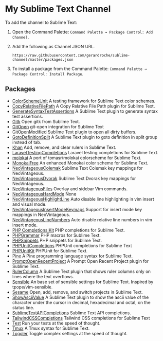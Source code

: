 # My Sublime Text Channel

To add the channel to Sublime Text:

1. Open the Command Palette: `Command Palette → Package Control: Add Channel`.

2. Add the following as Channel JSON URL.

   ```
   https://raw.githubusercontent.com/gerardroche/sublime-channel/master/packages.json
   ```

3. To install a package from the Command Palette: `Command Palette → Package Control: Install Package`.

## Packages

- [ColorSchemeUnit](https://github.com/gerardroche/sublime-color-scheme-unit) A testing framework for Sublime Text color schemes.
- [CopyRelativeFilePath](https://github.com/gerardroche/sublime-copy-relative-file-path) A Copy Relative File Path plugin for Sublime Text.
- [GenerateSyntaxTestAssertions](https://github.com/gerardroche/sublime-generate-syntax-test-assertions) A Sublime Text plugin to generate syntax test assertions.
- [Gitk](https://github.com/gerardroche/sublime-gitk) Open gitk from Sublime Text.
- [GitOpen](https://github.com/gerardroche/sublime-git-open) git-open integration for Sublime Text
- [GitOpenModified](https://github.com/gerardroche/sublime-git-open-modified) Sublime Text plugin to open all dirty buffers.
- [GotoDefinitionSplit](https://github.com/gerardroche/sublime-goto-definition-split) A Sublime Text plugin to goto definition in split group instead of tab.
- [Khan](https://github.com/gerardroche/sublime-khan) Add, remove, and clear rulers in Sublime Text.
- [LaravelTestingCompletions](https://github.com/gerardroche/sublime-laravel-testing-completions) Laravel testing completions for Sublime Text.
- [molokai](https://github.com/gerardroche/sublime-molokai) A port of tomasr/molokai colorscheme for Sublime Text.
- [MonokaiFree](https://github.com/gerardroche/sublime-monokai-free) An enhanced Monokai color scheme for Sublime Text.
- [NeoVintageousColemak](https://github.com/gerardroche/NeoVintageousColemak) Sublime Text Colemak key mappings for NeoVintageous.
- [NeoVintageousDvorak](https://github.com/gerardroche/NeoVintageousDvorak) Sublime Text Dvorak key mappings for NeoVintageous.
- [NeoVintageousFiles](https://github.com/gerardroche/NeoVintageousFiles) Overlay and sidebar Vim commands.
- [NeoVintageousHardMode](https://github.com/gerardroche/NeoVintageousHardMode) None
- [NeoVintageousHighlightLine](https://github.com/gerardroche/NeoVintageousHighlightLine) Auto disable line highlighting in vim insert and visual mode.
- [NeoVintageousInsertModeKeymaps](https://github.com/gerardroche/NeoVintageousInsertModeKeymaps) Support for insert mode key mappings in NeoVintageous.
- [NeoVintageousLineNumbers](https://github.com/gerardroche/NeoVintageousLineNumbers) Auto disable relative line numbers in vim insert mode.
- [PHP Completions Kit](https://github.com/gerardroche/sublime-phpck) PHP completions for Sublime Text.
- [PHPGrammar](https://github.com/gerardroche/sublime-php-grammar) PHP macros for Sublime Text.
- [PHPSnippets](https://github.com/gerardroche/sublime-php-snippets) PHP snippets for Sublime Text.
- [PHPUnitCompletions](https://github.com/gerardroche/sublime-phpunit-completions) PHPUnit completions for Sublime Text
- [PHPUnitKit](https://github.com/gerardroche/sublime-phpunit) PHPUnit for Sublime Text.
- [Pine](https://github.com/gerardroche/sublime-pine) A Pine programming language syntax for Sublime Text.
- [PromptOpenRecentProject](https://github.com/gerardroche/sublime-prompt-open-recent-project) A Prompt Open Recent Project plugin for Sublime Text.
- [RulerColumn](https://github.com/gerardroche/sublime-ruler-column) A Sublime Text plugin that shows ruler columns only on lines where the text overflows.
- [Sensible](https://github.com/gerardroche/sublime-sensible) An base set of sensible settings for Sublime Text. Inspired by tpope/vim-sensible.
- [Sesame](https://github.com/gerardroche/sublime-sesame) Open, add, remove, and switch projects in Sublime Text.
- [ShowAsciiValue](https://github.com/gerardroche/sublime-show-ascii-value) A Sublime Text plugin to show the ascii value of the character under the cursor in decimal, hexadecimal and octal, on the status line.
- [SublimeTextAPICompletions](https://github.com/gerardroche/sublime-api-completions) Sublime Text API completions.
- [TailwindCSSCompletions](https://github.com/gerardroche/sublime-tailwind-css-completions) Tailwind CSS completions for Sublime Text
- [Test](https://github.com/gerardroche/sublime-test) Run your tests at the speed of thought.
- [Tmux](https://github.com/gerardroche/sublime-tmux) A Tmux syntax for Sublime Text.
- [Toggler](https://github.com/gerardroche/sublime-toggler) Toggle complex settings at the speed of thought.
